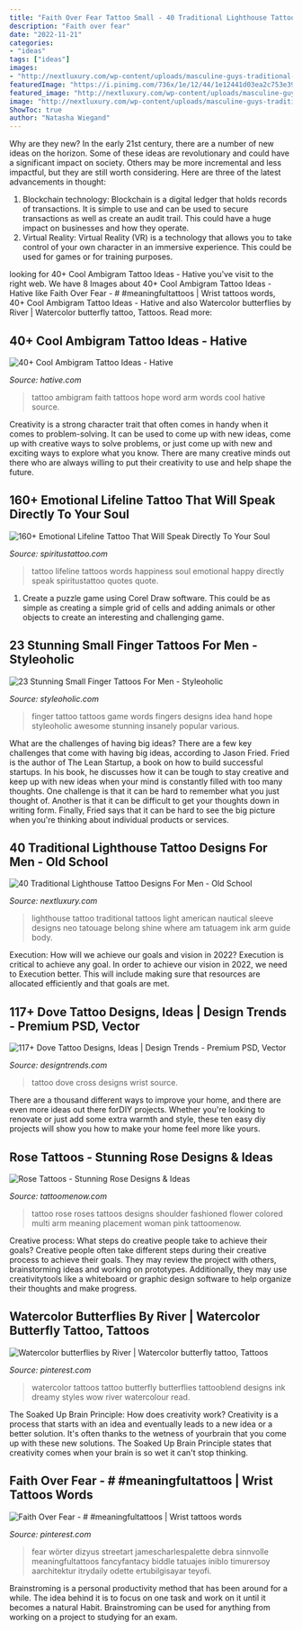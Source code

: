 ```yaml
---
title: "Faith Over Fear Tattoo Small - 40 Traditional Lighthouse Tattoo Designs For Men"
description: "Faith over fear"
date: "2022-11-21"
categories:
- "ideas"
tags: ["ideas"]
images:
- "http://nextluxury.com/wp-content/uploads/masculine-guys-traditional-lighthouse-arm-tattoo-design-inspiration.jpg"
featuredImage: "https://i.pinimg.com/736x/1e/12/44/1e12441d03ea2c753e39762a695c7d98.jpg"
featured_image: "http://nextluxury.com/wp-content/uploads/masculine-guys-traditional-lighthouse-arm-tattoo-design-inspiration.jpg"
image: "http://nextluxury.com/wp-content/uploads/masculine-guys-traditional-lighthouse-arm-tattoo-design-inspiration.jpg"
ShowToc: true
author: "Natasha Wiegand"
---
```



Why are they new?
In the early 21st century, there are a number of new ideas on the horizon. Some of these ideas are revolutionary and could have a significant impact on society. Others may be more incremental and less impactful, but they are still worth considering. Here are three of the latest advancements in thought: 
1) Blockchain technology: Blockchain is a digital ledger that holds records of transactions. It is simple to use and can be used to secure transactions as well as create an audit trail. This could have a huge impact on businesses and how they operate. 
2) Virtual Reality: Virtual Reality (VR) is a technology that allows you to take control of your own character in an immersive experience. This could be used for games or for training purposes.

	

		
looking for 40+ Cool Ambigram Tattoo Ideas - Hative you've visit to the right web. We have 8 Images about 40+ Cool Ambigram Tattoo Ideas - Hative like Faith Over Fear - # #meaningfultattoos | Wrist tattoos words, 40+ Cool Ambigram Tattoo Ideas - Hative and also Watercolor butterflies by River | Watercolor butterfly tattoo, Tattoos. Read more:
		
    
## 40+ Cool Ambigram Tattoo Ideas - Hative

<img loading=lazy src="http://hative.com/wp-content/uploads/2014/03/ambigram-tattoos/faith-ambigram-tattoo-idea-41.jpg" onerror="this.onerror=null;this.src='https://tse3.mm.bing.net/th?id=OIP.0KdcGConOZya-1ZzDaQhNAHaFj&amp;pid=15.1';" alt="40+ Cool Ambigram Tattoo Ideas - Hative">

_Source: hative.com_

>tattoo ambigram faith tattoos hope word arm words cool hative source. 

	

Creativity is a strong character trait that often comes in handy when it comes to problem-solving. It can be used to come up with new ideas, come up with creative ways to solve problems, or just come up with new and exciting ways to explore what you know. There are many creative minds out there who are always willing to put their creativity to use and help shape the future.

    
## 160+ Emotional Lifeline Tattoo That Will Speak Directly To Your Soul

<img loading=lazy src="http://www.spiritustattoo.com/wp-content/uploads/2015/12/lifeline-tattoo-with-happiness-life-love-words.jpg" onerror="this.onerror=null;this.src='https://tse2.mm.bing.net/th?id=OIP.MH5GiB0NdA8qkMyDkSy85AHaHa&amp;pid=15.1';" alt="160+ Emotional Lifeline Tattoo That Will Speak Directly To Your Soul">

_Source: spiritustattoo.com_

>tattoo lifeline tattoos words happiness soul emotional happy directly speak spiritustattoo quotes quote. 

	

1. Create a puzzle game using Corel Draw software. This could be as simple as creating a simple grid of cells and adding animals or other objects to create an interesting and challenging game. 

    
## 23 Stunning Small Finger Tattoos For Men - Styleoholic

<img loading=lazy src="https://i.styleoholic.com/2016/12/Words-tattoo-idea.jpg" onerror="this.onerror=null;this.src='https://tse1.mm.bing.net/th?id=OIP.BT87n14tJuVpGNKFyz4WxAHaE8&amp;pid=15.1';" alt="23 Stunning Small Finger Tattoos For Men - Styleoholic">

_Source: styleoholic.com_

>finger tattoo tattoos game words fingers designs idea hand hope styleoholic awesome stunning insanely popular various. 

	

What are the challenges of having big ideas?
There are a few key challenges that come with having big ideas, according to Jason Fried. Fried is the author of The Lean Startup, a book on how to build successful startups. In his book, he discusses how it can be tough to stay creative and keep up with new ideas when your mind is constantly filled with too many thoughts. 
One challenge is that it can be hard to remember what you just thought of. Another is that it can be difficult to get your thoughts down in writing form. Finally, Fried says that it can be hard to see the big picture when you're thinking about individual products or services.

    
## 40 Traditional Lighthouse Tattoo Designs For Men - Old School

<img loading=lazy src="http://nextluxury.com/wp-content/uploads/masculine-guys-traditional-lighthouse-arm-tattoo-design-inspiration.jpg" onerror="this.onerror=null;this.src='https://tse4.mm.bing.net/th?id=OIP.dkda8ml93457ykaly29JwAAAAA&amp;pid=15.1';" alt="40 Traditional Lighthouse Tattoo Designs For Men - Old School">

_Source: nextluxury.com_

>lighthouse tattoo traditional tattoos light american nautical sleeve designs neo tatouage belong shine where am tatuagem ink arm guide body. 

	

Execution: How will we achieve our goals and vision in 2022?
Execution is critical to achieve any goal. In order to achieve our vision in 2022, we need to Execution better. This will include making sure that resources are allocated efficiently and that goals are met.

    
## 117+ Dove Tattoo Designs, Ideas | Design Trends - Premium PSD, Vector

<img loading=lazy src="https://images.designtrends.com/wp-content/uploads/2015/10/06063221/Dove-and-Cross-Tattoo-Design.png" onerror="this.onerror=null;this.src='https://tse2.mm.bing.net/th?id=OIP.OHtpznCybkGd2B91dKg06AHaHw&amp;pid=15.1';" alt="117+ Dove Tattoo Designs, Ideas | Design Trends - Premium PSD, Vector">

_Source: designtrends.com_

>tattoo dove cross designs wrist source. 

	

There are a thousand different ways to improve your home, and there are even more ideas out there forDIY projects. Whether you're looking to renovate or just add some extra warmth and style, these ten easy diy projects will show you how to make your home feel more like yours.

    
## Rose Tattoos - Stunning Rose Designs &amp; Ideas

<img loading=lazy src="https://www.tattoomenow.com/tattoo-designs/wp-content/uploads/2012/11/old_fashioned_roses.jpg" onerror="this.onerror=null;this.src='https://tse3.mm.bing.net/th?id=OIP.Yc_dsWZ_PLDAXDt-vJ3-JgHaFj&amp;pid=15.1';" alt="Rose Tattoos - Stunning Rose Designs &amp; Ideas">

_Source: tattoomenow.com_

>tattoo rose roses tattoos designs shoulder fashioned flower colored multi arm meaning placement woman pink tattoomenow. 

	

Creative process: What steps do creative people take to achieve their goals?
Creative people often take different steps during their creative process to achieve their goals. They may review the project with others, brainstorming ideas and working on prototypes. Additionally, they may use creativitytools like a whiteboard or graphic design software to help organize their thoughts and make progress.

    
## Watercolor Butterflies By River | Watercolor Butterfly Tattoo, Tattoos

<img loading=lazy src="https://i.pinimg.com/originals/5d/2f/56/5d2f56711db82d937692d562e256375b.jpg" onerror="this.onerror=null;this.src='https://tse2.mm.bing.net/th?id=OIP._uxIweSgSR-kwQvtbE4IXgHaHb&amp;pid=15.1';" alt="Watercolor butterflies by River | Watercolor butterfly tattoo, Tattoos">

_Source: pinterest.com_

>watercolor tattoos tattoo butterfly butterflies tattooblend designs ink dreamy styles wow river watercolour read. 

	

The Soaked Up Brain Principle: How does creativity work?
Creativity is a process that starts with an idea and eventually leads to a new idea or a better solution. It's often thanks to the wetness of yourbrain that you come up with these new solutions. The Soaked Up Brain Principle states that creativity comes when your brain is so wet it can't stop thinking.

    
## Faith Over Fear - # #meaningfultattoos | Wrist Tattoos Words

<img loading=lazy src="https://i.pinimg.com/736x/1e/12/44/1e12441d03ea2c753e39762a695c7d98.jpg" onerror="this.onerror=null;this.src='https://tse3.mm.bing.net/th?id=OIP._g2mQTd33fr74JPskmAqewHaJ3&amp;pid=15.1';" alt="Faith Over Fear - # #meaningfultattoos | Wrist tattoos words">

_Source: pinterest.com_

>fear wörter dizyus streetart jamescharlespalette debra sinnvolle meaningfultattoos fancyfantacy biddle tatuajes iniblo timurersoy aarchitektur itrydaily odette ertubilgisayar teyofi. 

	

Brainstroming is a personal productivity method that has been around for a while. The idea behind it is to focus on one task and work on it until it becomes a natural Habit. Brainstroming can be used for anything from working on a project to studying for an exam.

